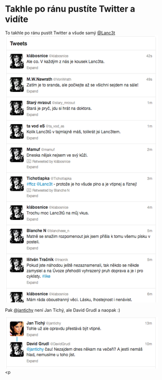 <!--
title : Takhle po ránu pustíte Twitter a vidíte
author : Roman Ožana <ozana@omdesign.cz>
date : 6.9.2013 08:06:39
tags : friday, fun, lanc3t, twitter
-->

# Takhle po ránu pustíte Twitter a vidíte

To takhle po ránu pustít Twitter a všude samý [@Lanc3t][1][<img class="aligncenter size-full wp-image-6514" alt="zamrazi" src="zamrazi.png" width="533" height="878" />][2]

Pak [@jantichy][3] není Jan Tichý, ale David Grudl a naopak :)

[<img class="aligncenter size-full wp-image-6513" alt="pobavilo" src="pobavilo.png" width="534" height="170" />][4]<p</p>

 [1]: https://twitter.com/Lanc3t
 [2]: zamrazi.png
 [3]: https://twitter.com/jantichy
 [4]: pobavilo.png